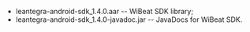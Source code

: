  - leantegra-android-sdk_1.4.0.aar -- WiBeat SDK library;
 - leantegra-android-sdk_1.4.0-javadoc.jar -- JavaDocs for WiBeat SDK.
